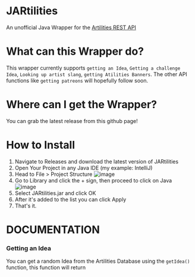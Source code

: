 # JARtilities
An unofficial Java Wrapper for the [Artilities REST API](https://artilities.github.io/artilities-api/)

# What can this Wrapper do?
This wrapper currently supports `getting an Idea`, `Getting a challenge Idea`, `Looking up artist slang`, `getting Atilities Banners`. The other API functions like `getting patreons` will hopefully follow soon.

# Where can I get the Wrapper?
You can grab the latest release from this github page!

# How to Install
1. Navigate to Releases and download the latest version of JARtilities
2. Open Your Project in any Java IDE (my example: IntelliJ)
3. Head to File > Project Structure
![image](https://user-images.githubusercontent.com/61352968/181909743-638fee75-74e0-40e7-ace4-145a59282080.png)
4. Go to Library and click the + sign, then proceed to click on Java
![image](https://user-images.githubusercontent.com/61352968/181909783-42cf0ff8-9f2b-4950-b6f6-524ba6ad8a56.png)
5. Select JARtilities.jar and click OK
6. After it's added to the list you can click Apply
7. That's it.

# DOCUMENTATION
### Getting an Idea
You can get a random Idea from the Artilities Database using the `getIdea()` function, this function will return
